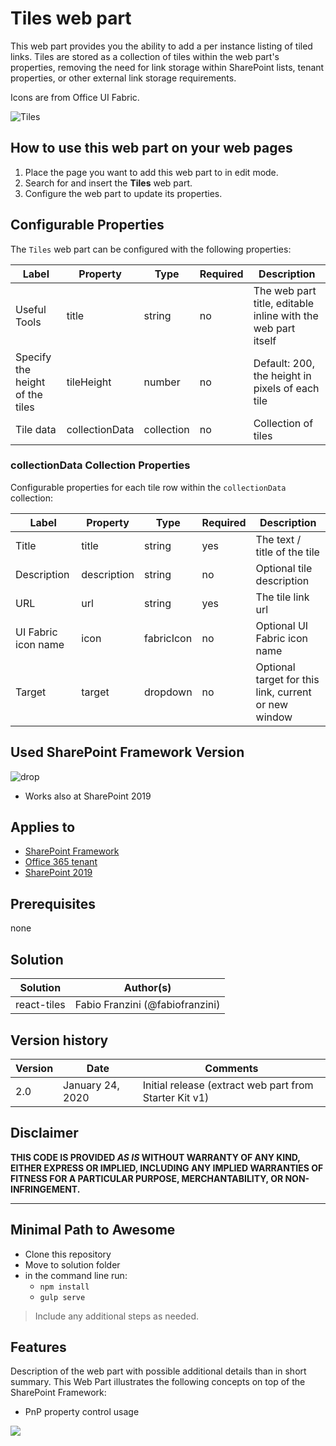 # Tiles web part

This web part provides you the ability to add a per instance listing of tiled links. Tiles are stored as a collection of tiles within the web part's properties, removing the need for link storage within SharePoint lists, tenant properties, or other external link storage requirements.

Icons are from Office UI Fabric.

![Tiles](../../assets/images/components/part-tiles.gif)

## How to use this web part on your web pages

1. Place the page you want to add this web part to in edit mode.
2. Search for and insert the **Tiles** web part.
3. Configure the web part to update its properties.

## Configurable Properties

The `Tiles` web part can be configured with the following properties:

| Label | Property | Type | Required | Description |
| ---- | ---- | ---- | ---- | ---- |
| Useful Tools | title | string | no | The web part title, editable inline with the web part itself |
| Specify the height of the tiles | tileHeight | number | no | Default: 200, the height in pixels of each tile |
| Tile data | collectionData | collection | no | Collection of tiles |

### collectionData Collection Properties

Configurable properties for each tile row within the `collectionData` collection:

| Label | Property | Type | Required | Description |
| ---- | ---- | ---- | ---- | ---- |
| Title | title | string | yes | The text / title of the tile |
| Description | description | string | no | Optional tile description |
| URL | url | string | yes | The tile link url |
| UI Fabric icon name | icon | fabricIcon | no | Optional UI Fabric icon name |
| Target | target | dropdown | no | Optional target for this link, current or new window |

## Used SharePoint Framework Version

![drop](https://img.shields.io/badge/version-1.4-green.svg)

* Works also at SharePoint 2019

## Applies to

* [SharePoint Framework](https:/dev.office.com/sharepoint)
* [Office 365 tenant](https://dev.office.com/sharepoint/docs/spfx/set-up-your-development-environment)
* [SharePoint 2019](https://docs.microsoft.com/en-us/sharepoint/dev/general-development/sharepoint-2019-development-platform)

## Prerequisites

none

## Solution

Solution|Author(s)
--------|---------
react-tiles | Fabio Franzini (@fabiofranzini)

## Version history

Version|Date|Comments
-------|----|--------
2.0|January 24, 2020|Initial release (extract web part from Starter Kit v1)

## Disclaimer

**THIS CODE IS PROVIDED *AS IS* WITHOUT WARRANTY OF ANY KIND, EITHER EXPRESS OR IMPLIED, INCLUDING ANY IMPLIED WARRANTIES OF FITNESS FOR A PARTICULAR PURPOSE, MERCHANTABILITY, OR NON-INFRINGEMENT.**

---

## Minimal Path to Awesome

* Clone this repository
* Move to solution folder
* in the command line run:
  * `npm install`
  * `gulp serve`

> Include any additional steps as needed.

## Features

Description of the web part with possible additional details than in short summary. 
This Web Part illustrates the following concepts on top of the SharePoint Framework:

* PnP property control usage

<img src="https://telemetry.sharepointpnp.com/sp-starter-kit/source/react-tiles" />
